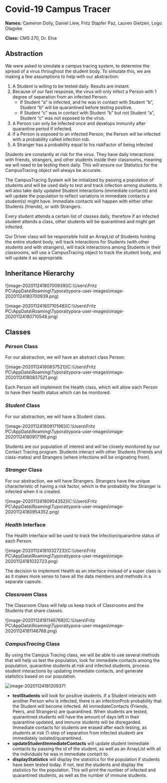 # Covid-19 Campus Tracer

**Names:** Cameron Dolly, Daniel Liew, Fritz Stapfer Paz, Lauren Gietzen, Logo Olagoke

**Class:** CMS 270, Dr. Elva



## Abstraction

We were asked to simulate a campus tracing system, to determine the spread of a virus throughout the student body. To simulate this, we are making a few assumptions to help with our abstraction:

1. A Student is willing to be tested daily. Results are instant.
2. Because of our fast response, the virus will only infect a Person with 1 degree of separation from an infected Person. 
   - If Student “a” is infected, and he was in contact with Student “b”, Student “b” will be quarantined before testing positive. 
   - If Student “c” was in contact with Student “b” but not Student “a”, Student “c” was not exposed to the virus.
3. A Person can only be infected once and develops immunity after quarantine period if infected.
4. If a Person is exposed to an infected Person, the Person will be infected with a probability called infection rob. 
5. A Stranger has a probability equal to his riskFactor of being infected

Students are constantly at risk for the virus. They have daily interactions with friends, strangers, and other students inside their classrooms, meaning we will need to be testing them daily. This will ensure our Statistics for the CampusTracing object will always be accurate. 

The CampusTracing System will be initialized by passing a population of students and will be used daily to test and track infection among students. It will also take daily updated Student interactions (immediate contacts) and will update the population to reflect variations in immediate contacts a student(s) might have. Immediate contacts will happen with either other Students (friends), or with Strangers.

Every student attends a certain list of classes daily, therefore if an infected student attends a class, other students will be quarantined and might get infected.

Our Driver class will be responsible hold an ArrayList of Students holding the entire student body, will track interactions for Students (with other students and with strangers), will track interactions among Students in their classrooms, will use a CampusTracing object to track the student body, and will update it as appropriate. 



## Inheritance Hierarchy

![image-20201124180700939](C:\Users\Fritz PC\AppData\Roaming\Typora\typora-user-images\image-20201124180700939.png)

![image-20201124180710548](C:\Users\Fritz PC\AppData\Roaming\Typora\typora-user-images\image-20201124180710548.png)



## Classes

### *Person* Class

For our abstraction, we will have an abstract class Person:

![image-20201124180837521](C:\Users\Fritz PC\AppData\Roaming\Typora\typora-user-images\image-20201124180837521.png)

Each Person will implement the Health class, which will allow each Person to have their health status which can be monitored.



### *Student* Class

For our abstraction, we will have a Student class.

![image-20201124180917196](C:\Users\Fritz PC\AppData\Roaming\Typora\typora-user-images\image-20201124180917196.png)

Students are our population of interest and will be closely monitored by our Contact Tracing program. Students interact with other Students (friends and class-mates) and Strangers (where infections will be originating from).



### *Stranger* Class

For our abstraction, we will have Strangers. Strangers have the unique characteristic of having a risk factor, which is the probability the Stranger is infected when it is created.

![image-20201124180954352](C:\Users\Fritz PC\AppData\Roaming\Typora\typora-user-images\image-20201124180954352.png)



### *Health* Interface

The Health Interface will be used to track the infection/quarantine status of each Person.

![image-20201124181032723](C:\Users\Fritz PC\AppData\Roaming\Typora\typora-user-images\image-20201124181032723.png)

The decision to implement Health as an interface instead of a super class is as it makes more sense to have all the data members and methods in a separate capsule.



### *Classroom* Class

The Classroom Class will help us keep track of Classrooms and the Students that share classes.

![image-20201124181146768](C:\Users\Fritz PC\AppData\Roaming\Typora\typora-user-images\image-20201124181146768.png)



### *CampusTracing* Class

By using the Campus Tracing class, we will be able to use several methods that will help us test the population, look for immediate contacts among the population, quarantine students at risk and infected students, process student interactions by updating immediate contacts, and generate statistics based on our population.

![image-20201124181209371](raw.githubusercontent.com/fritzpeace/Images/blob/main/image.png)

- **testStudents** will look for positive students. If a Student interacts with another Person who is infected, there is an infectionProb probability that the Student will become infected. All immediateContacts (Friends, Peers, and Strangers) are quarantined. When students are tested, quarantined students will have the amount of days left in their quarantine updated, and immune students will be disregarded. Immediate contacts for students are erased after each testing, as students at risk (1-step of separation from infected student) are immediately isolated/quarantined.
- **updateStudentImmediateContacts** will update student immediate contacts by passing the id of the student, as well as an ArrayList<Person> with all the individuals he was in immediate contact to. 
- **displayStatistics** will display the statistics for the population if students have been tested today. If not, test the students and display the statistics for the population. This will print the number of infected and quarantined students, as well as the number of immune students.
